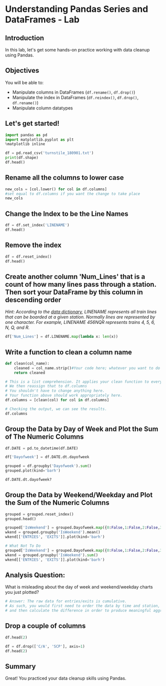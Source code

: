 
# Understanding Pandas Series and DataFrames - Lab

## Introduction

In this lab, let's get some hands-on practice working with data cleanup using Pandas.

## Objectives
You will be able to:

- Manipulate columns in DataFrames (`df.rename()`, `df.drop()`) 
- Manipulate the index in DataFrames (`df.reindex()`, `df.drop()`, `df.rename()`) 
- Manipulate column datatypes 

## Let's get started!


```python
import pandas as pd
import matplotlib.pyplot as plt
%matplotlib inline
```


```python
df = pd.read_csv('turnstile_180901.txt')
print(df.shape)
df.head()
```

## Rename all the columns to lower case


```python
new_cols = [col.lower() for col in df.columns]
#set equal to df.columns if you want the change to take place
new_cols
```

## Change the Index to be the Line Names


```python
df = df.set_index('LINENAME')
df.head()
```

## Remove the index


```python
df = df.reset_index() 
df.head()
```

## Create another column 'Num_Lines' that is a count of how many lines pass through a station. Then sort your DataFrame by this column in descending order
*Hint: According to the [data dictionary](http://web.mta.info/developers/resources/nyct/turnstile/ts_Field_Description.txt), LINENAME represents all train lines that can be boarded at a given station. Normally lines are represented by one character. For example, LINENAME 456NQR represents trains 4, 5, 6, N, Q, and R.*


```python
df['Num_Lines'] = df.LINENAME.map(lambda x: len(x))
```

## Write a function to clean a column name


```python
def clean(col_name):
    cleaned = col_name.strip()#Your code here; whatever you want to do to col_name. Hint: think back to str methods.
    return cleaned
```


```python
# This is a list comprehension. It applies your clean function to every item in the list.
# We then reassign that to df.columns
# You shouldn't have to change anything here.
# Your function above should work appropriately here.
df.columns = [clean(col) for col in df.columns] 
```


```python
# Checking the output, we can see the results.
df.columns
```

## Group the Data by Day of Week and Plot the Sum of The Numeric Columns


```python
df.DATE = pd.to_datetime(df.DATE)
```


```python
df['Dayofweek'] = df.DATE.dt.dayofweek
```


```python
grouped = df.groupby('Dayofweek').sum()
grouped.plot(kind='barh')
```


```python
df.DATE.dt.dayofweek?
```

## Group the Data by Weekend/Weekday and Plot the Sum of the Numeric Columns


```python
grouped = grouped.reset_index()
grouped.head()
```


```python
grouped['IsWeekend'] = grouped.Dayofweek.map({0:False,1:False,2:False,3:False,4:False,5:True,6:True})
wkend = grouped.groupby('IsWeekend').mean()
wkend[['ENTRIES', 'EXITS']].plot(kind='barh')
```


```python
# What Not To Do
grouped['IsWeekend'] = grouped.Dayofweek.map({0:False,1:False,2:False,3:False,4:False,5:True,6:True})
wkend = grouped.groupby('IsWeekend').sum()
wkend[['ENTRIES', 'EXITS']].plot(kind='barh')
```

## Analysis Question: 

What is misleading about the day of week and weekend/weekday charts you just plotted?


```python
# Answer: The raw data for entries/exits is cumulative. 
# As such, you would first need to order the data by time and station, 
# and then calculate the difference in order to produce meaningful aggregations.
```

## Drop a couple of columns


```python
df.head(2)
```


```python
df = df.drop(['C/A', 'SCP'], axis=1)
df.head(2)
```

## Summary

Great! You practiced your data cleanup skills using Pandas.
